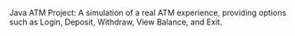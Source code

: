 Java ATM Project: A simulation of a real ATM experience, providing options such as Login, Deposit, Withdraw, View Balance, and Exit.

